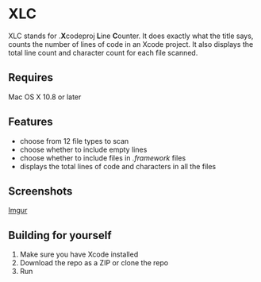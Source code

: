 # XLC
XLC stands for .**X**codeproj **L**ine **C**ounter. It does exactly what the title says, counts the number of lines of code in an Xcode project. It also displays the total line count and character count for each file scanned.

## Requires
Mac OS X 10.8 or later

## Features
- choose from 12 file types to scan
- choose whether to include empty lines
- choose whether to include files in *.framework* files
- displays the total lines of code and characters in all the files

## Screenshots
[Imgur](http://i.imgur.com/pGFOwO5.png)

## Building for yourself
1. Make sure you have Xcode installed
2. Download the repo as a ZIP or clone the repo
3. Run
